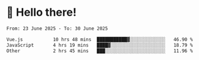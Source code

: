 # 👋 Hello there!

<!--START_SECTION:waka-->

```txt
From: 23 June 2025 - To: 30 June 2025

Vue.js           10 hrs 48 mins  ███████████▓░░░░░░░░░░░░░   46.90 %
JavaScript       4 hrs 19 mins   ████▓░░░░░░░░░░░░░░░░░░░░   18.79 %
Other            2 hrs 45 mins   ███░░░░░░░░░░░░░░░░░░░░░░   11.96 %
```

<!--END_SECTION:waka-->
